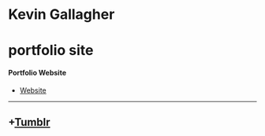 Kevin Gallagher
=====================
portfolio site
========================



#### Portfolio Website


+ [Website](https://kevingallagher.github.io/Portfolio-site/home.html)



-------------------------------------------
## +[Tumblr](http://designshideout.tumblr.com/)

